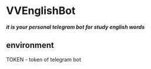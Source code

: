 # VVEnglishBot

***it is your personal telegram bot for study english words***

## environment

TOKEN - token of telegram bot